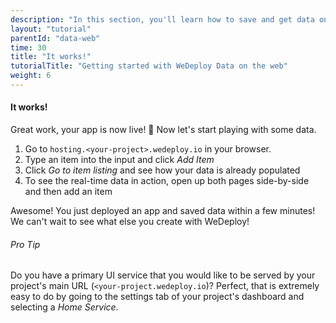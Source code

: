 ```yaml
---
description: "In this section, you'll learn how to save and get data on the web using the WeDeploy API Client."
layout: "tutorial"
parentId: "data-web"
time: 30
title: "It works!"
tutorialTitle: "Getting started with WeDeploy Data on the web"
weight: 6
---
```


#### It works!

Great work, your app is now live! 🚀 Now let's start playing with some data.

1. Go to `hosting.<your-project>.wedeploy.io` in your browser.
2. Type an item into the input and click _Add Item_
3. Click _Go to item listing_ and see how your data is already populated
4. To see the real-time data in action, open up both pages side-by-side and then add an item

Awesome! You just deployed an app and saved data within a few minutes! We can't wait to see what else you create with WeDeploy! 


<aside>

###### <span class="icon-16-star"></span> Pro Tip

Do you have a primary UI service that you would like to be served by your project's main URL (`<your-project.wedeploy.io`)? Perfect, that is extremely easy to do by going to the settings tab of your project's dashboard and selecting a _Home Service_.

</aside>
